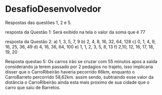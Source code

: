 # DesafioDesenvolvedor

Respostas das questões 1, 2 e 5.

resposta da Questão 1: 
Será exibido na tela o valor da soma que é 77

resposta da Questão 2: 
a) 1, 3, 5, 7, 9 
b) 2, 4, 8, 16, 32, 64, 128
c) 0, 1, 4, 9, 16, 25, 36, 49 
d) 4, 16, 36, 64, 100
e) 1, 1, 2, 3, 5, 8, 13 
f) 2,10, 12, 16, 17, 18, 19, 20

Resposta questao 5: 
	Os carros irão se cruzar com 55 minutos apos a saída considerando ja terem passado por 2 pedagios no trajeto, isso implicaria disser que o CarroRibeirão haveria pecorrido 66km, enquanto o CarroBarreto percorrido 58,62km.
assim sendo, subtraindo esse valor da distância o CarroRibeirão ainda esta mais proximo de sua cidade que o carro que saiu de Barretos.
